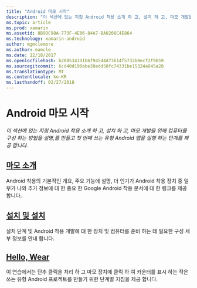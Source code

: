 ```yaml
---
title: "Android 마모 시작"
description: "이 섹션에 있는 지침 Android 착용 소개 하 고, 설치 하 고, 마모 개발을 위해 컴퓨터를 구성 하는 방법을 설명,를 만들고 첫 번째 쓰는 유형 Android 앱을 실행 하는 단계를 제공 합니다."
ms.topic: article
ms.prod: xamarin
ms.assetid: 8B9DC98A-773F-4E06-84A7-BA8208C4E864
ms.technology: xamarin-android
author: mgmclemore
ms.author: mamcle
ms.date: 12/18/2017
ms.openlocfilehash: b2085343d1b6f94544d73614f5732b0ecf2f9b59
ms.sourcegitcommit: 6cd40d190abe38edd50fc74331be15324a845a28
ms.translationtype: MT
ms.contentlocale: ko-KR
ms.lasthandoff: 02/27/2018
---
```

# <a name="getting-started-with-android-wear"></a>Android 마모 시작

_이 섹션에 있는 지침 Android 착용 소개 하 고, 설치 하 고, 마모 개발을 위해 컴퓨터를 구성 하는 방법을 설명,를 만들고 첫 번째 쓰는 유형 Android 앱을 실행 하는 단계를 제공 합니다._

## <a name="introduction-to-wearandroidwearget-startedintro-to-wearmd"></a>[마모 소개](~/android/wear/get-started/intro-to-wear.md)

Android 착용의 기본적인 개요, 주요 기능에 설명, 더 인기가 Android 착용 장치 중 일부가 나와 추가 정보에 대 한 중요 한 Google Android 착용 문서에 대 한 링크를 제공 합니다.

## <a name="setup--installationandroidwearget-startedinstallationmd"></a>[설치 및 설치](~/android/wear/get-started/installation.md)

설치 단계 및 Android 착용 개발에 대 한 장치 및 컴퓨터를 준비 하는 데 필요한 구성 세부 정보를 안내 합니다.

## <a name="hello-wearandroidwearget-startedhello-wearmd"></a>[Hello, Wear](~/android/wear/get-started/hello-wear.md)

이 연습에서는 단추 클릭을 처리 하 고 마모 장치에 클릭 하 여 카운터를 표시 하는 작은 쓰는 유형 Android 프로젝트를 만들기 위한 단계별 지침을 제공 합니다.
